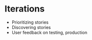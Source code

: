 Iterations
========


* Prioritizing stories
* Discovering stories
* User feedback on testing, production